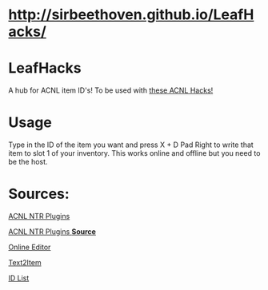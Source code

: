 # http://sirbeethoven.github.io/LeafHacks/
# LeafHacks
A hub for ACNL item ID's! To be used with [these ACNL Hacks!](https://gbatemp.net/threads/release-animal-crossing-new-leaf-multi-cheat-ntr-plugin.428522/)  
# Usage
Type in the ID of the item you want and press X + D Pad Right to write that item to slot 1 of your inventory. This works online and offline but you need to be the host.
# Sources:
[ACNL NTR Plugins](https://gbatemp.net/threads/release-animal-crossing-new-leaf-multi-cheat-ntr-plugin.428522/)

[ACNL NTR Plugins **Source**](https://github.com/RyDog199/ACNL-NTR-Cheats)

[Online Editor](http://usuaris.tinet.cat/mark/acnl_editor/)

[Text2Item](https://gbatemp.net/threads/release-animal-crossing-new-leaf-text2item-ntr-plugin.420529/)

[ID List](https://github.com/kwsch/NLSE/blob/master/Resources/text/item_en.txt)
